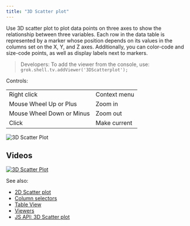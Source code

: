 ```yaml
---
title: "3D Scatter plot"
---
```


Use 3D scatter plot to plot data points on three axes to show the relationship between three variables. Each row in the
data table is represented by a marker whose position depends on its values in the columns set on the X, Y, and Z axes.
Additionally, you can color-code and size-code points, as well as display labels next to markers.

> Developers: To add the viewer from the console, use:
`grok.shell.tv.addViewer('3DScatterplot');`

Controls:

|                           |              |
|---------------------------|--------------|
| Right click               | Context menu |
| Mouse Wheel Up or Plus    | Zoom in      |
| Mouse Wheel Down or Minus | Zoom out     |
| Click                     | Make current |

![3D Scatter Plot](../../uploads/gifs/3d-scatter-plot.gif "3D scatter plot")

## Videos

[![3D Scatter Plot](../../uploads/youtube/visualizations2.png "Open on Youtube")](https://www.youtube.com/watch?v=7MBXWzdC0-I&t=1723s)

See also:

* [2D Scatter plot](scatter-plot.mdx)
* [Column selectors](column-selectors.md)
* [Table View](../../datagroknavigation/views/table-view.md)
* [Viewers](viewers.md)
* [JS API: 3D Scatter plot](https://public.datagrok.ai/js/samples/ui/viewers/types/scatter-plot-3d)
